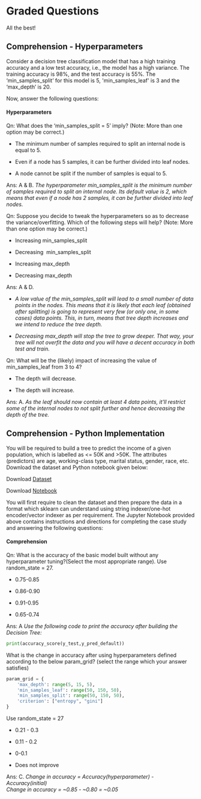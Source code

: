 # Graded Questions

All the best!

## Comprehension - Hyperparameters

Consider a decision tree classification model that has a high training accuracy and a low test accuracy, i.e., the model has a high variance. The training accuracy is 98%, and the test accuracy is 55%. The ‘min_samples_split’ for this model is 5, 'min_samples_leaf' is 3 and the ‘max_depth’ is 20.

Now, answer the following questions:

#### Hyperparameters

Qn: What does the ‘min_samples_split = 5’ imply? (Note: More than one option may be correct.)

- The minimum number of samples required to split an internal node is equal to 5.

- Even if a node has 5 samples, it can be further divided into leaf nodes.

- A node cannot be split if the number of samples is equal to 5.

Ans: A & B. *The hyperparameter min_samples_split is the minimum number of samples required to split an internal node. Its default value is 2, which means that even if a node has 2 samples, it can be further divided into leaf nodes.*

Qn: Suppose you decide to tweak the hyperparameters so as to decrease the variance/overfitting. Which of the following steps will help? (Note: More than one option may be correct.)

- Increasing min_samples_split

- Decreasing  min_samples_split

- Increasing max_depth

- Decreasing max_depth

Ans: A & D. 

- *A low value of the min_samples_split will lead to a small number of data points in the nodes. This means that it is likely that each leaf (obtained after splitting) is going to represent very few (or only one, in some cases) data points. This, in turn, means that tree depth increases and we intend to reduce the tree depth.*

- *Decreasing max_depth will stop the tree to grow deeper. That way, your tree will not overfit the data and you will have a decent accuracy in both test and train.*

Qn: What will be the (likely) impact of increasing the value of min_samples_leaf from 3 to 4?

- The depth will decrease.

- The depth will increase.

Ans: A. *As the leaf should now contain at least 4 data points, it'll restrict some of the internal nodes to not split further and hence decreasing the depth of the tree.*

## Comprehension - Python Implementation

You will be required to build a tree to predict the income of a given population, which is labelled as <= 50K and >50K. The attributes (predictors) are age, working-class type, marital status, gender, race, etc. Download the dataset and Python notebook given below:

Download [Dataset](adult_dataset.csv)

Download [Notebook](Graded_Question_Notebook.ipynb)

You will first require to clean the dataset and then prepare the data in a format which sklearn can understand using string indexer/one-hot encoder/vector indexer as per requirement. The Jupyter Notebook provided above contains instructions and directions for completing the case study and answering the following questions:

#### Comprehension

Qn: What is the accuracy of the basic model built without any hyperparameter tuning?(Select the most appropriate range). Use random_state = 27.

- 0.75-0.85

- 0.86-0.90

- 0.91-0.95

- 0.65-0.74

Ans: A *Use the following code to print the accuracy after building the Decision Tree:*

```python
print(accuracy_score(y_test,y_pred_default))
```

What is the change in accuracy after using hyperparameters defined according to the below param_grid? (select the range which your answer satisfies)

```python
param_grid = {  
    'max_depth': range(5, 15, 5),  
    'min_samples_leaf': range(50, 150, 50),  
    'min_samples_split': range(50, 150, 50),  
    'criterion': ["entropy", "gini"]  
}
```

Use random_state = 27

- 0.21 - 0.3

- 0.11 - 0.2

- 0-0.1

- Does not improve

Ans: C. *Change in accuracy = Accuracy(hyperparameter) - Accuracy(initial)  
Change in accuracy = ~0.85 - ~0.80 = ~0.05*
